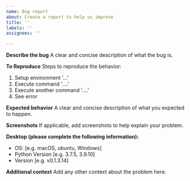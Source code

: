 ```yaml
---
name: Bug report
about: Create a report to help us improve
title: ''
labels: ''
assignees: ''

---
```


**Describe the bug**
A clear and concise description of what the bug is.

**To Reproduce**
Steps to reproduce the behavior:

1. Setup environment '...'
2. Execute command '....'
3. Execute another command '....'
4. See error

**Expected behavior**
A clear and concise description of what you expected to happen.

**Screenshots**
If applicable, add screenshots to help explain your problem.

**Desktop (please complete the following information):**

- OS: [e.g. macOS, ubuntu, Windows]
- Python Version [e.g. 3.7.5, 3.9.10]
- Version [e.g. v0.1.3.14]

**Additional context**
Add any other context about the problem here.
